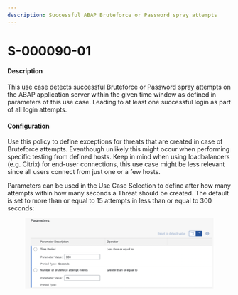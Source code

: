 ```yaml
---
description: Successful ABAP Bruteforce or Password spray attempts
---
```


# S-000090-01

#### Description

This use case detects successful Bruteforce or Password spray attempts on the ABAP application server within the given time window as defined in parameters of this use case. Leading to at least one successful login as part of all login attempts.

#### Configuration

Use this policy to define exceptions for threats that are created in case of Bruteforce attempts. Eventhough unlikely this might occur when performing specific testing from defined hosts. Keep in mind when using loadbalancers (e.g. Citrix) for end-user connections, this use case might be less relevant since all users connect from just one or a few hosts.

Parameters can be used in the Use Case Selection to define after how many attempts within how many seconds a Threat should be created. The default is set to more than or equal to 15 attempts in less than or equal to 300 seconds:

<figure><img src="../../.gitbook/assets/image (3) (1) (2).png" alt=""><figcaption></figcaption></figure>
